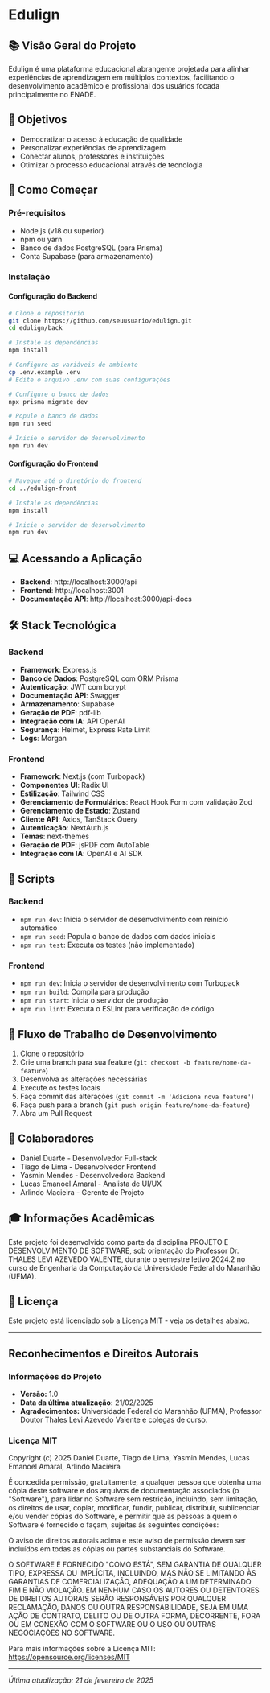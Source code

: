 # Edulign

## 📚 Visão Geral do Projeto
Edulign é uma plataforma educacional abrangente projetada para alinhar experiências de aprendizagem em múltiplos contextos, facilitando o desenvolvimento acadêmico e profissional dos usuários focada principalmente no ENADE.

## 🎯 Objetivos
- Democratizar o acesso à educação de qualidade
- Personalizar experiências de aprendizagem
- Conectar alunos, professores e instituições
- Otimizar o processo educacional através de tecnologia

## 🚀 Como Começar

### Pré-requisitos
- Node.js (v18 ou superior)
- npm ou yarn
- Banco de dados PostgreSQL (para Prisma)
- Conta Supabase (para armazenamento)

### Instalação

#### Configuração do Backend
```bash
# Clone o repositório
git clone https://github.com/seuusuario/edulign.git
cd edulign/back

# Instale as dependências
npm install

# Configure as variáveis de ambiente
cp .env.example .env
# Edite o arquivo .env com suas configurações

# Configure o banco de dados
npx prisma migrate dev

# Popule o banco de dados
npm run seed

# Inicie o servidor de desenvolvimento
npm run dev
```

#### Configuração do Frontend
```bash
# Navegue até o diretório do frontend
cd ../edulign-front

# Instale as dependências
npm install

# Inicie o servidor de desenvolvimento
npm run dev
```

## 💻 Acessando a Aplicação
- **Backend**: http://localhost:3000/api
- **Frontend**: http://localhost:3001
- **Documentação API**: http://localhost:3000/api-docs

## 🛠️ Stack Tecnológica

### Backend
- **Framework**: Express.js
- **Banco de Dados**: PostgreSQL com ORM Prisma
- **Autenticação**: JWT com bcrypt
- **Documentação API**: Swagger
- **Armazenamento**: Supabase
- **Geração de PDF**: pdf-lib
- **Integração com IA**: API OpenAI
- **Segurança**: Helmet, Express Rate Limit
- **Logs**: Morgan

### Frontend
- **Framework**: Next.js (com Turbopack)
- **Componentes UI**: Radix UI
- **Estilização**: Tailwind CSS
- **Gerenciamento de Formulários**: React Hook Form com validação Zod
- **Gerenciamento de Estado**: Zustand
- **Cliente API**: Axios, TanStack Query
- **Autenticação**: NextAuth.js
- **Temas**: next-themes
- **Geração de PDF**: jsPDF com AutoTable
- **Integração com IA**: OpenAI e AI SDK

## 📝 Scripts

### Backend
- `npm run dev`: Inicia o servidor de desenvolvimento com reinício automático
- `npm run seed`: Popula o banco de dados com dados iniciais
- `npm run test`: Executa os testes (não implementado)

### Frontend
- `npm run dev`: Inicia o servidor de desenvolvimento com Turbopack
- `npm run build`: Compila para produção
- `npm run start`: Inicia o servidor de produção
- `npm run lint`: Executa o ESLint para verificação de código

## 🔄 Fluxo de Trabalho de Desenvolvimento
1. Clone o repositório
2. Crie uma branch para sua feature (`git checkout -b feature/nome-da-feature`)
3. Desenvolva as alterações necessárias
4. Execute os testes locais
5. Faça commit das alterações (`git commit -m 'Adiciona nova feature'`)
6. Faça push para a branch (`git push origin feature/nome-da-feature`)
7. Abra um Pull Request

## 👥 Colaboradores
- Daniel Duarte - Desenvolvedor Full-stack
- Tiago de Lima - Desenvolvedor Frontend
- Yasmin Mendes - Desenvolvedora Backend
- Lucas Emanoel Amaral - Analista de UI/UX
- Arlindo Macieira - Gerente de Projeto

## 🎓 Informações Acadêmicas
Este projeto foi desenvolvido como parte da disciplina PROJETO E DESENVOLVIMENTO DE SOFTWARE, sob orientação do Professor Dr. THALES LEVI AZEVEDO VALENTE, durante o semestre letivo 2024.2 no curso de Engenharia da Computação da Universidade Federal do Maranhão (UFMA).

## 📄 Licença
Este projeto está licenciado sob a Licença MIT - veja os detalhes abaixo.

---

## Reconhecimentos e Direitos Autorais

### Informações do Projeto
- **Versão:** 1.0
- **Data da última atualização:** 21/02/2025
- **Agradecimentos:** Universidade Federal do Maranhão (UFMA), Professor Doutor Thales Levi Azevedo Valente e colegas de curso.

### Licença MIT

Copyright (c) 2025 Daniel Duarte, Tiago de Lima, Yasmin Mendes, Lucas Emanoel Amaral, Arlindo Macieira

É concedida permissão, gratuitamente, a qualquer pessoa que obtenha uma cópia deste software e dos arquivos de documentação associados (o "Software"), para lidar no Software sem restrição, incluindo, sem limitação, os direitos de usar, copiar, modificar, fundir, publicar, distribuir, sublicenciar e/ou vender cópias do Software, e permitir que as pessoas a quem o Software é fornecido o façam, sujeitas às seguintes condições:

O aviso de direitos autorais acima e este aviso de permissão devem ser incluídos em todas as cópias ou partes substanciais do Software.

O SOFTWARE É FORNECIDO "COMO ESTÁ", SEM GARANTIA DE QUALQUER TIPO, EXPRESSA OU IMPLÍCITA, INCLUINDO, MAS NÃO SE LIMITANDO ÀS GARANTIAS DE COMERCIALIZAÇÃO, ADEQUAÇÃO A UM DETERMINADO FIM E NÃO VIOLAÇÃO. EM NENHUM CASO OS AUTORES OU DETENTORES DE DIREITOS AUTORAIS SERÃO RESPONSÁVEIS POR QUALQUER RECLAMAÇÃO, DANOS OU OUTRA RESPONSABILIDADE, SEJA EM UMA AÇÃO DE CONTRATO, DELITO OU DE OUTRA FORMA, DECORRENTE, FORA OU EM CONEXÃO COM O SOFTWARE OU O USO OU OUTRAS NEGOCIAÇÕES NO SOFTWARE.

Para mais informações sobre a Licença MIT: https://opensource.org/licenses/MIT

---

*Última atualização: 21 de fevereiro de 2025*
